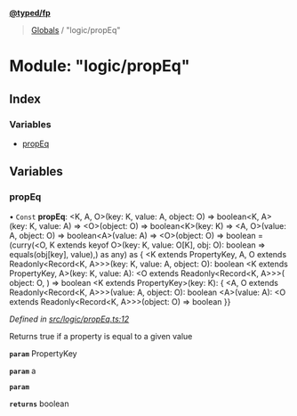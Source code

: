 **[@typed/fp](../README.md)**

> [Globals](../globals.md) / "logic/propEq"

# Module: "logic/propEq"

## Index

### Variables

* [propEq](_logic_propeq_.md#propeq)

## Variables

### propEq

• `Const` **propEq**: \<K, A, O>(key: K, value: A, object: O) => boolean\<K, A>(key: K, value: A) => \<O>(object: O) => boolean\<K>(key: K) => \<A, O>(value: A, object: O) => boolean\<A>(value: A) => \<O>(object: O) => boolean = (curry(\<O, K extends keyof O>(key: K, value: O[K], obj: O): boolean => equals(obj[key], value),) as any) as { \<K extends PropertyKey, A, O extends Readonly\<Record\<K, A>>>(key: K, value: A, object: O): boolean \<K extends PropertyKey, A>(key: K, value: A): \<O extends Readonly\<Record\<K, A>>>( object: O, ) => boolean \<K extends PropertyKey>(key: K): { \<A, O extends Readonly\<Record\<K, A>>>(value: A, object: O): boolean \<A>(value: A): \<O extends Readonly\<Record\<K, A>>>(object: O) => boolean }}

*Defined in [src/logic/propEq.ts:12](https://github.com/TylorS/typed-fp/blob/ac98ca1/src/logic/propEq.ts#L12)*

Returns true if a property is equal to a given value

**`param`** PropertyKey

**`param`** a

**`param`** 

**`returns`** boolean
